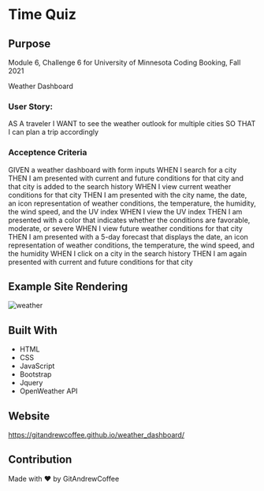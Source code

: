 # Time Quiz

## Purpose
Module 6, Challenge 6 for University of Minnesota Coding Booking, Fall 2021 

Weather Dashboard

### User Story:

AS A traveler
I WANT to see the weather outlook for multiple cities
SO THAT I can plan a trip accordingly

### Acceptence Criteria
GIVEN a weather dashboard with form inputs
WHEN I search for a city
THEN I am presented with current and future conditions for that city and that city is added to the search history
WHEN I view current weather conditions for that city
THEN I am presented with the city name, the date, an icon representation of weather conditions, the temperature, the humidity, the wind speed, and the UV index
WHEN I view the UV index
THEN I am presented with a color that indicates whether the conditions are favorable, moderate, or severe
WHEN I view future weather conditions for that city
THEN I am presented with a 5-day forecast that displays the date, an icon representation of weather conditions, the temperature, the wind speed, and the humidity
WHEN I click on a city in the search history
THEN I am again presented with current and future conditions for that city

## Example Site Rendering
![weather](./assets/images/readme-screen-shot.jpg)


## Built With
* HTML
* CSS
* JavaScript
* Bootstrap
* Jquery
* OpenWeather API


## Website
https://gitandrewcoffee.github.io/weather_dashboard/


## Contribution
Made with ❤️ by GitAndrewCoffee
